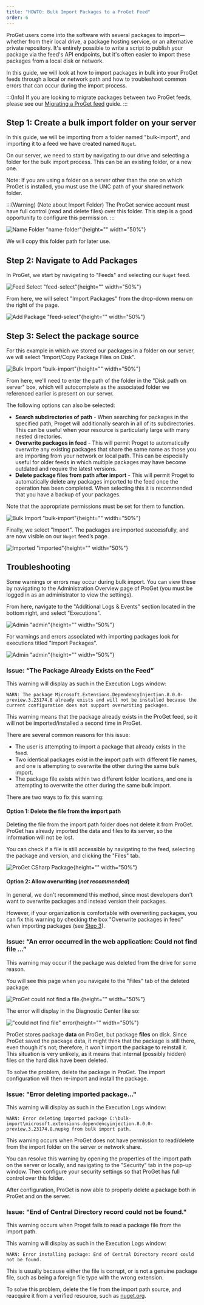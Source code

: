```yaml
---
title: "HOWTO: Bulk Import Packages to a ProGet Feed"
order: 6
---
```


ProGet users come into the software with several packages to import—whether from their local drive, a package hosting service, or an alternative private repository. It's entirely possible to write a script to publish your package via the feed's API endpoints, but it's often easier to import these packages from a local disk or network. 

In this guide, we will look at how to import packages in bulk into your ProGet feeds through a local or network path and how to troubleshoot common errors that can occur during the import process.

:::(Info)
If you are looking to migrate packages between two ProGet feeds, please see our [Migrating a ProGet feed](/docs/proget/feeds/feed-overview/proget-administration-migrating-a-proget-feed) guide.
:::

## Step 1: Create a bulk import folder on your server

In this guide, we will be importing from a folder named "bulk-import", and importing it to a feed we have created named `Nuget`.

On our server, we need to start by navigating to our drive and selecting a folder for the bulk import process. This can be an existing folder, or a new one.

Note: If you are using a folder on a server other than the one on which ProGet is installed, you must use the UNC path of your shared network folder.

:::(Warning) (Note about Import Folder)
The ProGet service account must have full control (read and delete files) over this folder. This step is a good opportunity to configure this permission.
:::

![Name Folder "name-folder"](/resources/docs/server-folder-bulkimport.png){height="" width="50%"}

We will copy this folder path for later use.

## Step 2: Navigate to Add Packages

In ProGet, we start by navigating to "Feeds" and selecting our `Nuget` feed.

![Feed Select "feed-select"](/resources/docs/proget-feed-nugetselect.png){height="" width="50%"}

From here, we will select "Import Packages" from the drop-down menu on the right of the page.

![Add Package "feed-select"](/resources/docs/proget-nuget-feed-addpackage.png){height="" width="50%"}

## Step 3: Select the package source<a id="step-3"></a>

For this example in which we stored our packages in a folder on our server, we will select "Import/Copy Package Files on Disk".

![Bulk Import "bulk-import"](/resources/docs/proget-nuget-addpackage-bulkimport.png){height="" width="50%"}

From here, we'll need to enter the path of the folder in the "Disk path on server" box, which will autocomplete as the associated folder we referenced earlier is present on our server.

The following options can also be selected:

* **Search subdirectories of path** - When searching for packages in the specified path, Proget will additionally search in all of its subdirectories. This can be useful when your resource is particularly large with many nested directories.
* **Overwrite packages in feed** - This will permit Proget to automatically overwrite any existing packages that share the same name as those you are importing from your network or local path. This can be especially useful for older feeds in which multiple packages may have become outdated and require the latest versions.
* **Delete package files from path after import** - This will permit Proget to automatically delete any packages imported to the feed once the operation has been completed. When selecting this it is recommended that you have a backup of your packages.

Note that the appropriate permissions must be set for them to function.

![Bulk Import "bulk-import"](/resources/docs/proget-nuget-bulkpackageimport.png){height="" width="50%"}

Finally, we select "Import". The packages are imported successfully, and are now visible on our `Nuget` feed’s page.

![Imported "imported"](/resources/docs/proget-nuget-feed.png){height="" width="50%"}

## Troubleshooting

Some warnings or errors may occur during bulk import. You can view these by navigating to the Administration Overview page of ProGet (you must be logged in as an administrator to view the settings).

From here, navigate to the "Additional Logs & Events" section located in the bottom right, and select "Executions".

![Admin "admin"](/resources/docs/proget-settings-executions.png){height="" width="50%"}

For warnings and errors associated with importing packages look for executions titled "Import Packages".

![Admin "admin"](/resources/docs/proget-executions-importerror.png){height="" width="50%"}

### Issue: “The Package Already Exists on the Feed”

This warning will display as such in the Execution Logs window:

```plaintext
WARN: The package Microsoft.Extensions.DependencyInjection.8.0.0-preview.3.23174.8 already exists and will not be installed because the current configuration does not support overwriting packages.
```

This warning means that the package already exists in the ProGet feed, so it will not be imported/installed a second time in ProGet.

There are several common reasons for this issue:

* The user is attempting to import a package that already exists in the feed.
* Two identical packages exist in the import path with different file names, and one is attempting to overwrite the other during the same bulk import.
* The package file exists within two different folder locations, and one is attempting to overwrite the other during the same bulk import.

There are two ways to fix this warning:

#### Option 1: Delete the file from the import path

Deleting the file from the import path folder does not delete it from ProGet. ProGet has already imported the data and files to its server, so the information will not be lost.

You can check if a file is still accessible by navigating to the feed, selecting the package and version, and clicking the "Files" tab. 

![ProGet CSharp Package](/resources/docs/proget-csharp-packagefilesview.png){height="" width="50%"}

#### Option 2: Allow overwriting (_not recommended_)

In general, we don't recommend this method, since most developers don't want to overwrite packages and instead version their packages.

However, if your organization is comfortable with overwriting packages, you can fix this warning by checking the box "Overwrite packages in feed" when importing packages (see [Step 3](#step-3)).

### Issue: “An error occurred in the web application: Could not find file …”

This warning may occur if the package was deleted from the drive for some reason.

You will see this page when you navigate to the "Files" tab of the deleted package:

![ProGet could not find a file.](/resources/docs/proget-bulkimport-unexpectederror-missingfile.png){height="" width="50%"}

The error will display in the Diagnostic Center like so:

!["could not find file" error](/resources/docs/proget-bulkimport-serviceoutput-couldnotfinderror.png){height="" width="50%"}

ProGet stores package **data** on ProGet, but package **files** on disk. Since ProGet saved the package data, it might think that the package is still there, even though it's not; therefore, it won't import the package to reinstall it. This situation is very unlikely, as it means that internal (possibly hidden) files on the hard disk have been deleted.

To solve the problem, delete the package in ProGet. The import configuration will then re-import and install the package.

### Issue: "Error deleting imported package..."

This warning will display as such in the Execution Logs window:

```plaintext
WARN: Error deleting imported package C:\bulk-import\microsoft.extensions.dependencyinjection.8.0.0-preview.3.23174.8.nupkg from bulk import path.
```

This warning occurs when ProGet does not have permission to read/delete from the import folder on the server or network share.

You can resolve this warning by opening the properties of the import path on the server or locally, and navigating to the "Security" tab in the pop-up window. Then configure your security settings so that ProGet has full control over this folder.

After configuration, ProGet is now able to properly delete a package both in ProGet and on the server.

### Issue: "End of Central Directory record could not be found."

This warning occurs when Proget fails to read a package file from the import path.

This warning will display as such in the Execution Logs window:

```plaintext
WARN: Error installing package: End of Central Directory record could not be found.
```

This is usually because either the file is corrupt, or is not a genuine package file, such as being a foreign file type with the wrong extension.

To solve this problem, delete the file from the import path source, and reacquire it from a verified resource, such as [nuget.org](https://nuget.org).